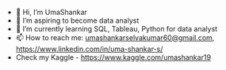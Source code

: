 - 👋 Hi, I’m UmaShankar
- 👀 I’m aspiring to become data analyst
- 🌱 I’m currently learning SQL, Tableau, Python for data analyst
- 📫 How to reach me: umashankarselvakumar60@gmail.com, https://www.linkedin.com/in/uma-shankar-s/
- Check my Kaggle - https://www.kaggle.com/umashankar19

<!---
umashankar1907/umashankar1907 is a ✨ special ✨ repository because its `README.md` (this file) appears on your GitHub profile.
You can click the Preview link to take a look at your changes.
--->
